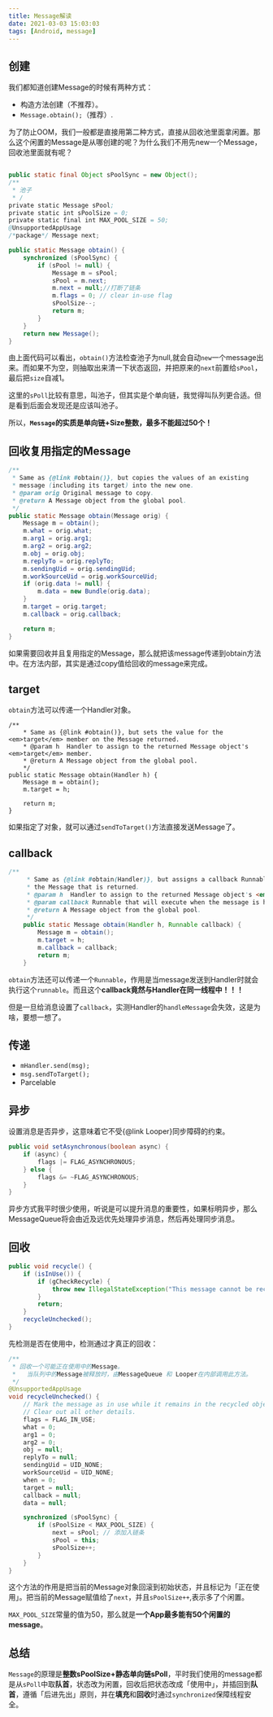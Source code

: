 ```yaml
---
title: Message解读
date: 2021-03-03 15:03:03
tags: [Android, message]
---
```


## 创建

我们都知道创建Message的时候有两种方式：

- 构造方法创建（不推荐）。
- `Message.obtain();`（推荐）.

为了防止OOM，我们一般都是直接用第二种方式，直接从回收池里面拿闲置。那么这个闲置的Message是从哪创建的呢？为什么我们不用先new一个Message，回收池里面就有呢？

```java

public static final Object sPoolSync = new Object();
/**
 * 池子
 * /
private static Message sPool;
private static int sPoolSize = 0;
private static final int MAX_POOL_SIZE = 50;
@UnsupportedAppUsage
/*package*/ Message next;

public static Message obtain() {
    synchronized (sPoolSync) {
        if (sPool != null) {
            Message m = sPool;
            sPool = m.next;
            m.next = null;//打断了链条
            m.flags = 0; // clear in-use flag
            sPoolSize--;
            return m;
        }
    }
    return new Message();
}
```

由上面代码可以看出，`obtain()`方法检查池子为null,就会自动`new`一个message出来。而如果不为空，则抽取出来清一下状态返回，并把原来的`next`前置给`sPool`，最后把`size`自减1。

这里的`sPoll`比较有意思，叫池子，但其实是个单向链，我觉得叫队列更合适。但是看到后面会发现还是应该叫池子。


所以，**`Message`的实质是单向链+Size整数，最多不能超过50个！**

## 回收复用指定的Message

```java
/**
 * Same as {@link #obtain()}, but copies the values of an existing
 * message (including its target) into the new one.
 * @param orig Original message to copy.
 * @return A Message object from the global pool.
 */
public static Message obtain(Message orig) {
    Message m = obtain();
    m.what = orig.what;
    m.arg1 = orig.arg1;
    m.arg2 = orig.arg2;
    m.obj = orig.obj;
    m.replyTo = orig.replyTo;
    m.sendingUid = orig.sendingUid;
    m.workSourceUid = orig.workSourceUid;
    if (orig.data != null) {
        m.data = new Bundle(orig.data);
    }
    m.target = orig.target;
    m.callback = orig.callback;

    return m;
}
```

如果需要回收并且复用指定的Message，那么就把该message传递到obtain方法中。在方法内部，其实是通过copy值给回收的message来完成。

## target

`obtain`方法可以传递一个Handler对象。

```
/**
    * Same as {@link #obtain()}, but sets the value for the <em>target</em> member on the Message returned.
    * @param h  Handler to assign to the returned Message object's <em>target</em> member.
    * @return A Message object from the global pool.
    */
public static Message obtain(Handler h) {
    Message m = obtain();
    m.target = h;

    return m;
}
```

如果指定了对象，就可以通过`sendToTarget()`方法直接发送Message了。

## callback

```java
/**
     * Same as {@link #obtain(Handler)}, but assigns a callback Runnable on
     * the Message that is returned.
     * @param h  Handler to assign to the returned Message object's <em>target</em> member.
     * @param callback Runnable that will execute when the message is handled.
     * @return A Message object from the global pool.
     */
    public static Message obtain(Handler h, Runnable callback) {
        Message m = obtain();
        m.target = h;
        m.callback = callback;
        return m;
    }
```

`obtain`方法还可以传递一个`Runnable`，作用是当message发送到Handler时就会执行这个`runnable`。而且这个**callback竟然与Handler在同一线程中！！！**

但是一旦给消息设置了`callback`，实测Handler的`handleMessage`会失效，这是为啥，要想一想了。

## 传递

- `mHandler.send(msg);`
- `msg.sendToTarget();`
- Parcelable

## 异步

设置消息是否异步，这意味着它不受{@link Looper}同步障碍的约束。

```java
public void setAsynchronous(boolean async) {
    if (async) {
        flags |= FLAG_ASYNCHRONOUS;
    } else {
        flags &= ~FLAG_ASYNCHRONOUS;
    }
}
```

异步方式我平时很少使用，听说是可以提升消息的重要性，如果标明异步，那么MessageQueue将会由近及远优先处理异步消息，然后再处理同步消息。

## 回收

```java
public void recycle() {
    if (isInUse()) {
        if (gCheckRecycle) {
            throw new IllegalStateException("This message cannot be recycled because it is still in use.");
        }
        return;
    }
    recycleUnchecked();
}
```

先检测是否在使用中，检测通过才真正的回收：

```java
/**
 * 回收一个可能正在使用中的Message。
 *   当队列中的Message被释放时，由MessageQueue 和 Looper在内部调用此方法。
 */
@UnsupportedAppUsage
void recycleUnchecked() {
    // Mark the message as in use while it remains in the recycled object pool.
    // Clear out all other details.
    flags = FLAG_IN_USE;
    what = 0;
    arg1 = 0;
    arg2 = 0;
    obj = null;
    replyTo = null;
    sendingUid = UID_NONE;
    workSourceUid = UID_NONE;
    when = 0;
    target = null;
    callback = null;
    data = null;

    synchronized (sPoolSync) {
        if (sPoolSize < MAX_POOL_SIZE) {
            next = sPool; // 添加入链条
            sPool = this;
            sPoolSize++;
        }
    }
}
```

这个方法的作用是把当前的Message对象回滚到初始状态，并且标记为「正在使用」。把当前的Message赋值给了`next`，并且`sPoolSize++`,表示多了个闲置。

`MAX_POOL_SIZE`常量的值为50，那么就是**一个App最多能有50个闲置的message**。

## 总结

`Message`的原理是**整数sPoolSize+静态单向链sPoll**，平时我们使用的message都是从`sPoll`中取**队首**，状态改为闲置，回收后把状态改成「使用中」，并插回到**队首**，遵循「后进先出」原则，并在**填充**和**回收**时通过`synchronized`保障线程安全。
